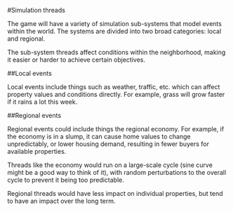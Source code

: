 #Simulation threads

The game will have a variety of simulation sub-systems that model events within the world. The systems are divided into two broad categories: local and regional.

The sub-system threads affect conditions within the neighborhood, making it easier or harder to achieve certain objectives.

##Local events

Local events include things such as weather, traffic, etc. which can affect property values and conditions directly. For example, grass will grow faster if it rains a lot this week.

##Regional events

Regional events could include things the regional economy. For example, if the economy is in a slump, it can cause home values to change unpredictably, or lower housing demand, resulting in fewer buyers for available properties.

Threads like the economy would run on a large-scale cycle (sine curve might be a good way to think of it), with random perturbations to the overall cycle to prevent it being too predictable.

Regional threads would have less impact on individual properties, but tend to have an impact over the long term.
